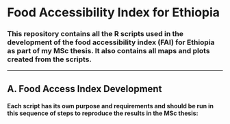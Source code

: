 # **Food Accessibility Index for Ethiopia**

### This repository contains all the R scripts used in the development of the food accessibility index (FAI) for Ethiopia as part of my MSc thesis. It also contains all maps and plots created from the scripts.
---
## **A. Food Access Index Development**
#### Each script has its own purpose and requirements and should be run in this sequence of steps to reproduce the results in the MSc thesis: